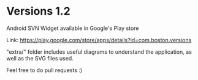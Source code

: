 # Versions 1.2
Android SVN Widget available in Google's Play store

Link: https://play.google.com/store/apps/details?id=com.boston.versions

"extra/" folder includes useful diagrams to understand the application, as well as the SVG files used. 

Feel free to do pull requests :)
